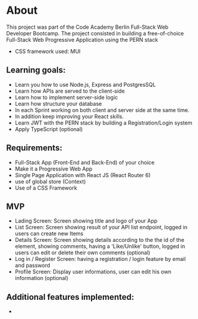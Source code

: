 # About

This project was part of the Code Academy Berlin Full-Stack Web Developer Bootcamp. The project consisted in building a free-of-choice Full-Stack Web Progressive Application using the PERN stack

- CSS framework used: MUI

## Learning goals:

- Learn you how to use Node.js, Express and PostgresSQL
- Learn how APIs are served to the client-side
- Learn how to implement server-side logic
- Learn how structure your database
- In each Sprint working on both client and server side at the same time.
- In addition keep improving your React skills.
- Learn JWT with the PERN stack by building a Registration/Login system
- Apply TypeScript (optional)

## Requirements:

- Full-Stack App (Front-End and Back-End) of your choice
- Make it a Progressive Web App
- Single Page Application with React JS (React Router 6)
- use of global store (Context)
- Use of a CSS Framework

## MVP

- Lading Screen: Screen showing title and logo of your App
- List Screen: Screen showing result of your API list endpoint, logged in users can create new Items
- Details Screen: Screen showing details according to the the id of the element, showing comments, having a 'Like/Unlike' button, logged in users can edit or delete their own comments (optional)
- Log in / Register Screen: having a registration / login feature by email and password
- Profile Screen: Display user informations, user can edit his own information (optional)

## Additional features implemented:

-
